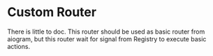 # Custom Router

There is little to doc.
This router should be used as basic router from aiogram, 
but this router wait for signal from Registry to execute basic actions.